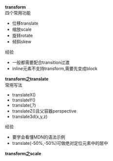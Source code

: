 **transform**  
四个常用功能  
* 位移translate  
* 缩放scale  
* 旋转rotate  
* 倾斜skew  

经验  
* 一般都需要配合transition过渡  
* inline元素不支持transform,需要先变成block

**transform之translate**  
常用写法    
 * translateX(<length-percentage>)    
 * translateY(<length-percentage>)    
 * translate(<length-percentage>,<length-percentage>?)  
 * translateZ(<length>)且父容器perspective  
 * translate3d(x,y,z)
  
经验  
  * 要学会看懂MDN的语法示例  
  * translate(-50%,-50%)可做绝对定位元素中的居中  
  
**transform之scale**
  
